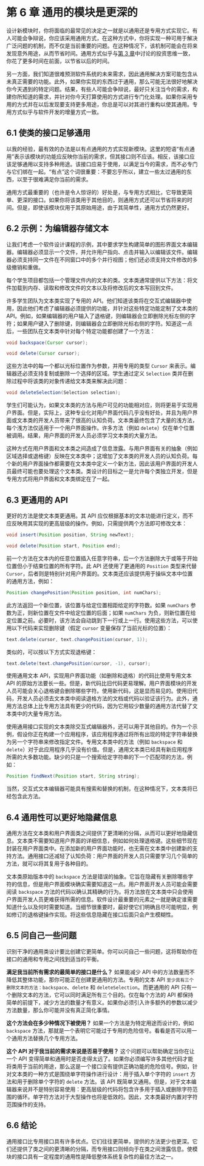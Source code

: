 # 第 6 章 通用的模块是更深的

设计新模块时，你将面临的最常见的决定之一就是以通用还是专用方式实现它。有人可能会争辩说，你应该采用通用方式，在这种方式中，你将实现一种可用于解决广泛问题的机制，而不仅是当前重要的问题。在这种情况下，该机制可能会在将来发现意外用途，从而节省时间。通用方式似乎与[第 3 章](ch03.md)中讨论的投资思维一致，你花了更多时间在前面，以节省以后的时间。

另一方面，我们知道很难预测软件系统的未来需求，因此通用解决方案可能包含从未真正需要的功能。此外，如果你实现的东西过于通用，那么可能无法很好地解决你今天遇到的特定问题。结果，有些人可能会争辩说，最好只关注当今的需求，构建你所知道的需求，并针对你今天打算使用的方式进行专门化处理。如果你采用专用的方式并在以后发现要支持更多用途，你总是可以对其进行重构以使其通用。专用方式似乎与软件开发的增量方式一致。

## 6.1 使类的接口足够通用

以我的经验，最有效的办法是以有点通用的方式实现新模块。这里的短语“有点通用”表示该模块的功能应反映你当前的需求，但其接口则不应该。相反，该接口应该足够通用以支持多种用途。该接口应易于使用，以满足当今的需求，而不必专门与它们绑在一起。“有点”这个词很重要：不要忘乎所以，建立一些太过通用的东西，以至于很难满足你当前的需求。

通用方式最重要的（也许是令人惊讶的）好处是，与专用方式相比，它导致更简单、更深的接口。如果你将该类用于其他目的，则通用方式还可以节省将来的时间。但是，即使该模块仅用于其原始用途，由于其简单性，通用方式仍然更好。

## 6.2 示例：为编辑器存储文本

让我们考虑一个软件设计课程的示例，其中要求学生构建简单的图形界面文本编辑器。编辑器必须显示一个文件，并允许用户指向、点击并输入以编辑该文件。编辑器必须支持同一文件在不同窗口中的多个并行视图；他们还必须支持文件修改的多级撤销和重做。

每个学生项目都包括一个管理文件内的文本的类。文本类通常提供以下方法：将文件加载到内存、读取和修改文件的文本以及将修改后的文本写回到文件。

许多学生团队为文本类实现了专用的 API。他们知道该类将在交互式编辑器中使用，因此他们考虑了编辑器必须提供的功能，并针对这些特定功能定制了文本类的 API。例如，如果编辑器的用户输入了退格键，则编辑器会立即删除光标左侧的字符；如果用户键入了删除键，则编辑器会立即删除光标右侧的字符。知道这一点后，一些团队在文本类中针对每个特定功能都创建了一个方法：

```java
void backspace(Cursor cursor);

void delete(Cursor cursor);
```

这些方法中的每一个都以光标位置作为参数，并用专用的类型 `Cursor` 来表示。编辑器还必须支持复制或删除一个选择的区域。学生通过定义 `Selection` 类并在删除过程中将该类的对象传递给文本类来解决此问题：

```java
void deleteSelection(Selection selection);
```

学生们可能认为，如果文本类的方法与用户可见的功能相对应，则将更易于实现用户界面。但是，实际上，这种专业化对用户界面代码几乎没有好处，并且为用户界面或文本类的开发人员带来了很高的认知负荷。文本类最终包含了大量的浅方法，每个浅方法仅适用于一个用户界面操作。许多方法（例如 `delete`）仅在单个位置被调用。结果，用户界面的开发人员必须学习文本类的大量方法。

这种方式在用户界面和文本类之间造成了信息泄露。与用户界面有关的抽象（例如区域选择或退格键）反映在文本类中；这增加了文本类的开发人员的认知负荷。每个新的用户界面操作都需要在文本类中定义一个新方法，因此该用户界面的开发人员最终可能也要处理这个文本类。类设计的目标之一是允许每个类独立开发，但是专用方式将用户界面和文本类绑定在了一起。

## 6.3 更通用的 API

更好的方法是使文本类更通用。其 API 应仅根据基本的文本功能进行定义，而不应反映用其实现的更高层级的操作。例如，只需提供两个方法即可修改文本：

```java
void insert(Position position, String newText);

void delete(Position start, Position end);
```

前一个方法在文本内的任意位置插入任意字符串，后一个方法删除大于或等于开始位置但小于结束位置的所有字符。此 API 还使用了更通用的 `Position` 类型来代替 `Cursor`，后者则是特别针对用户界面的。文本类还应该提供用于操纵文本中位置的通用方法，例如：

```java
Position changePosition(Position position, int numChars);
```

此方法返回一个新位置，该位置与给定位置相距给定的字符数。如果 `numChars` 参数为正，则新位置在文件中给定位置的后面；如果 `numChars` 为负，则新位置在给定位置之前。必要时，该方法会自动跳到下一行或上一行。使用这些方法，可以使用以下代码来实现删除键（假定 `cursor` 变量保存了当前光标的位置）：

```java
text.delete(cursor, text.changePosition(cursor, 1));
```

类似的，可以按以下方式实现退格键：

```java
text.delete(text.changePosition(cursor, -1), cursor);
```

使用通用文本 API，实现用户界面功能（如删除和退格）的代码比使用专用文本 API 的原始方法要长一些。但是，新代码比旧代码更易理解。用户界面模块的开发人员可能会关心退格键会删除哪些字符。使用新代码，这是显而易见的。使用旧代码，开发人员必须去文本类中阅读退格方法的文档或代码以验证该行为。此外，通用方法总体上比专用方法具有更少的代码，因为它用较少数量的通用方法代替了文本类中的大量专用方法。

使用通用接口实现的文本类除交互式编辑器外，还可以用于其他目的。作为一个示例，假设你正在构建一个应用程序，该应用程序通过将所有出现的特定字符串替换为另一个字符串来修改指定文件。专用文本类中的方法（例如 `backspace` 和 `delete`）对于此应用程序几乎没有价值。但是，通用文本类已经具有新应用程序所需的大多数功能。缺少的只是一个搜索给定字符串的下一个匹配项的方法，例如：

```java
Position findNext(Position start, String string);
```

当然，交互式文本编辑器可能具有搜索和替换的机制，在这种情况下，文本类将已经包含此方法。

## 6.4 通用性可以更好地隐藏信息

通用方法在文本类和用户界面类之间提供了更清晰的分隔，从而可以更好地隐藏信息。文本类不需要知道用户界面的详细信息，例如如何处理退格键。这些细节现在封装在用户界面类中。在添加新的用户界面功能时，也无需在文本类中创建新的支持方法。通用接口还减轻了认知负荷：用户界面的开发人员只需要学习几个简单的方法，就可以将其复用于各种目的。

文本类原始版本中的 `backspace` 方法是错误的抽象。它旨在隐藏有关删除哪些字符的信息，但是用户界面模块确实需要知道这一点。用户界面开发人员可能会需要阅读 `backspace` 方法的代码以确认其精确的行为。将方法放在文本类中只会使用户界面开发人员更难获得所需的信息。软件设计最重要的元素之一就是确定谁需要知道什么以及何时需要知道。当细节很重要时，最好使它们明确且尽可能明显，例如修订的退格键操作实现。将这些信息隐藏在接口后面只会产生模糊性。

## 6.5 问自己一些问题

识别干净的通用类设计要比创建它更简单。你可以问自己一些问题，这将帮助你在接口的通用和专用之间找到适当的平衡。

**满足我当前所有需求的最简单的接口是什么？** 如果能减少 API 中的方法数量而不降低其整体功能，那你可能正在创建更通用的方法。专用的文本 API `至少具有三个删除文本的方法：backspace`、`delete` 和 `deleteSelection`。而更通用的 API 只有一个删除文本的方法，它可以同时满足所有三个目的。仅在每个方法的 API 都保持简单的前提下，减少方法的数量才有意义。如果你必须引入许多额外的参数以减少方法数量，那么你可能并没有真正简化事情。

**这个方法会在多少种情况下被使用？** 如果一个方法是为特定用途而设计的，例如 `backspace` 方法，那就是一个表明它可能过于专用的危险信号。看看是否可以用一个通用方法替换几个专用方法。

**这个 API 对于我当前的需求来说是否易于使用？** 这个问题可以帮助确定当你在让一个 API 变得简单和通用时是否走得太远了。如果你必须编写许多其他代码才能将类用于当前的用途，那么这是一个接口没有提供正确功能的危险信号。例如，针对文本类的一种方式是围绕单字符操作进行设计：用于插入单个字符的 `insert` 方法和用于删除单个字符的 `delete` 方法。该 API 既简单又通用。但是，对于文本编辑器来说并不是特别容易使用：更高层级的代码将包含许多用于插入或删除字符范围的循环。单字符方法对于大型操作也将是低效的。因此，文本类最好内置对字符范围操作的支持。

## 6.6 结论

通用接口比专用接口具有许多优点。它们往往更简单，提供的方法更少也更深。它们还提供了类之间的更清晰的分隔，而专用接口则倾向于在类之间泄露信息。使模块的接口具有一定程度的通用性是降低整体系统复杂性的最佳方法之一。
